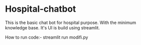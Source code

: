 # Hospital-chatbot
This is the basic chat bot for hospital purpose. With the minimum knowledge base. It's UI is build using streamlit.

How  to run code:-
streamlit run modifi.py
